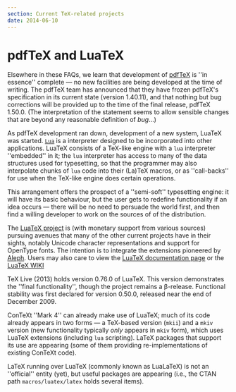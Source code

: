 ```yaml
---
section: Current TeX-related projects
date: 2014-06-10
---
```


# pdfTeX and LuaTeX

Elsewhere in these FAQs, we learn that development of
[pdfTeX](FAQ-whatpdftex.md) is ''in essence'' complete&nbsp;&mdash; no new
facilities are being developed at the time of writing.  The pdfTeX
team has announced that they have frozen pdfTeX's specification in
its current state (version 1.40.11), and that nothing but bug
corrections will be provided up to the time of the final release,
pdfTeX 1.50.0.  (The interpretation of the statement seems to allow
sensible changes that are beyond any reasonable definition of
_bug_&hellip;)

As pdfTeX development ran down,
development of a new system, LuaTeX was started.
[`Lua`](http://www.lua.org/) is a interpreter designed
to be incorporated into other applications.  LuaTeX consists of a
TeX-like engine with a `lua` interpreter ''embedded'' in it;
the `lua` interpreter has access to many of the data
structures used for typesetting, so that the programmer may also
interpolate chunks of `lua` code into their (La)TeX macros,
or as ''call-backs'' for use when the TeX-like engine does certain
operations.

This arrangement offers the prospect of a ''semi-soft'' typesetting
engine: it will have its basic behaviour, but the user gets to
redefine functionality if an idea occurs&nbsp;&mdash; there will be no need to
persuade the world first, and then find a willing developer to work on
the sources of of the distribution.

The [LuaTeX project](http://www.luatex.org/) is (with monetary
support from various sources) pursuing avenues that many of the other
current projects have in their sights, notably Unicode character
representations and support for OpenType fonts.  The intention is
to integrate the extensions pioneered by [Aleph](FAQ-omegaleph.md).
Users may also care to view the 
[LuaTeX documentation page](http://www.luatex.org/documentation.html)
or the [LuaTeX WIKI](http://wiki.luatex.org)

TeX&nbsp;Live (2013) holds version 0.76.0 of LuaTeX.  This version
demonstrates the ''final functionality'', though the project
remains a &beta;-release.  Functional stability was first
declared for version 0.50.0, released near the end of December 2009.

ConTeXt ''Mark 4'' can already make use of LuaTeX; much of its
code already appears in two forms&nbsp;&mdash; a TeX-based version
(`mkii`) and a `mkiv` version (new functionality
typically _only_ appears in `mkiv` form), which uses
LuaTeX extensions (including `lua` scripting).  LaTeX
packages that support its use are appearing (some of them providing
re-implementations of existing ConTeXt code).

LaTeX running over LuaTeX (commonly known as LuaLaTeX) is not
an ''official'' entity (yet), but useful packages are
appearing (i.e., the CTAN path `macros/luatex/latex` holds
several items).


